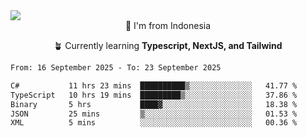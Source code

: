 
<img align = "center" src="https://readme-typing-svg.herokuapp.com?font=Fira+Code&size=25&pause=1000&color=00F713&center=true&vCenter=true&random=false&width=850&height=70&lines=Hi+There+%F0%9F%91%8B%2C+Im+Julian+Caesar;"/>
<br>

<div align = "center">
  📌 I'm from Indonesia
  
  🪴 Currently learning **Typescript, NextJS, and Tailwind**
</div>

<!--START_SECTION:waka-->

```txt
From: 16 September 2025 - To: 23 September 2025

C#           11 hrs 23 mins  ██████████▒░░░░░░░░░░░░░░   41.77 %
TypeScript   10 hrs 19 mins  █████████▒░░░░░░░░░░░░░░░   37.86 %
Binary       5 hrs           ████▓░░░░░░░░░░░░░░░░░░░░   18.38 %
JSON         25 mins         ▒░░░░░░░░░░░░░░░░░░░░░░░░   01.53 %
XML          5 mins          ░░░░░░░░░░░░░░░░░░░░░░░░░   00.36 %
```

<!--END_SECTION:waka-->
